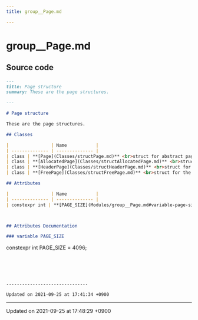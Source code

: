 ```yaml
---
title: group__Page.md

---
```


# group__Page.md






## Source code

```markdown
---
title: Page structure
summary: These are the page structures. 

---

# Page structure

These are the page structures. 

## Classes

|                | Name           |
| -------------- | -------------- |
| class | **[Page](Classes/structPage.md)** <br>struct for abstract page.  |
| class | **[AllocatedPage](Classes/structAllocatedPage.md)** <br>struct for allocated page.  |
| class | **[HeaderPage](Classes/structHeaderPage.md)** <br>struct for the header page.  |
| class | **[FreePage](Classes/structFreePage.md)** <br>struct for the free page.  |

## Attributes

|                | Name           |
| -------------- | -------------- |
| constexpr int | **[PAGE_SIZE](Modules/group__Page.md#variable-page-size)**  |



## Attributes Documentation

### variable PAGE_SIZE

```
constexpr int PAGE_SIZE = 4096;
```





-------------------------------

Updated on 2021-09-25 at 17:41:34 +0900
```


-------------------------------

Updated on 2021-09-25 at 17:48:29 +0900
